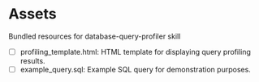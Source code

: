 # Assets

Bundled resources for database-query-profiler skill

- [ ] profiling_template.html: HTML template for displaying query profiling results.
- [ ] example_query.sql: Example SQL query for demonstration purposes.
